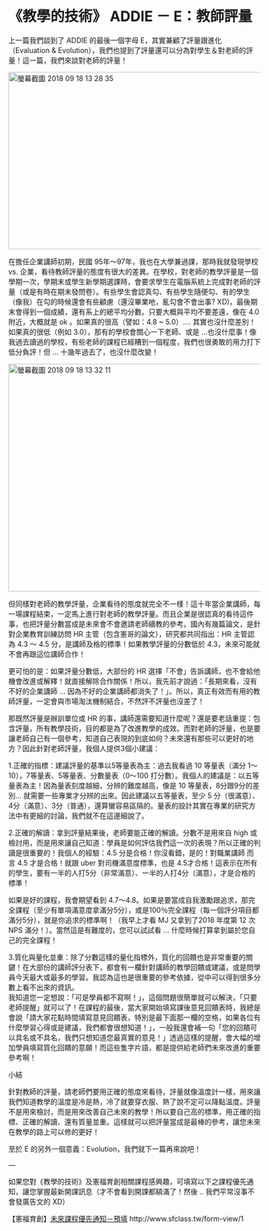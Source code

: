 # 《教學的技術》 ADDIE － E：教師評量 

<p>上一篇我們談到了 ADDIE 的最後一個字母 E，其實兼顧了評量跟進化（Evaluation &amp; Evolution），我們也提到了評量還可以分為對學生＆對老師的評量！這一篇，我們來談對老師的評量！</p>
<p><img alt="螢幕截圖 2018 09 18 13 28 35" border="0" height="353" src="https://afu.tw/wp-content/uploads/2018/09/螢幕截圖-2018-09-18-13.28.35-1.jpg" title="螢幕截圖 2018-09-18 13.28.35.jpg" width="598"/></p>
<p>在擔任企業講師初期，民國 95年～97年，我也在大學兼過課，那時我就發現學校 vs. 企業，看待教師評量的態度有很大的差異。在學校，對老師的教學評量是一個學期一次，學期末或學生新學期選課時，會要求學生在電腦系統上完成對老師的評量（或是有時在期末發問卷）。有些學生會認真勾、有些學生隨便勾、有的學生（像我）在勾的時候還會有些顧慮（還沒畢業吔，亂勾會不會出事? XD)，最後期末會得到一個成績，還有系上的總平均分數。只要大概與平均不要差遠，像在 4.0 附近，大概就是 ok 。如果真的很高（譬如：4.8 ~ 5.0）…. 其實也沒什麼差別！如果真的很低（例如 3.0），那有的學校會關心一下老師、或是 …也沒什麼事！像我過去讀過的學校，有些老師的課程已經糟到一個程度，我們也很勇敢的用力打下低分負評！但 … 十幾年過去了，也沒什麼改變！</p>
<p><img alt="螢幕截圖 2018 09 18 13 32 11" border="0" height="454" src="https://afu.tw/wp-content/uploads/2018/09/螢幕截圖-2018-09-18-13.32.11.jpg" title="螢幕截圖 2018-09-18 13.32.11.jpg" width="599"/></p>
<p>但同樣對老師的教學評量，企業看待的態度就完全不一樣！這十年當企業講師，每一場課程結束，一定馬上進行對老師的教學評量。而且企業是很認真的看待這件事，也把評量分數當成是未來會不會邀請老師續教的參考。國內有幾篇論文，是針對企業教育訓練訪問 HR 主管（包含憲哥的論文），研究都共同指出：HR 主管認為 4.3 ～ 4.5 分，是講師及格的標準！如果教學評量的分數低於 4.3，未來可能就不會再跟這位講師合作！</p>
<p>更可怕的是：如果評量分數低，大部份的 HR 選擇「不會」告訴講師，也不會給他機會改進或解釋！就直接解除合作關係！所以，我先前才說過：「長期來看，沒有不好的企業講師 … 因為不好的企業講師都消失了！」。所以，真正有效而有用的教師評量，一定會與市場淘汰機制結合，不然評不評量也沒差了！</p>
<p>那既然評量是辦訓單位或 HR 的事，講師還需要知道什麼呢？還是要老話重提：包含評量，所有教學技術，目的都是為了改進教學的成效。而對老師的評量，也是要讓老師自己有一個參考，知道自己表現的到底如何？未來還有那些可以更好的地方？因此針對老師評量，我個人提供3個小建議：</p>
<p>1.正確的指標：建議評量的基準以5等量表為主：過去我看過 10 等量表（滿分 1～10），7等量表、5等量表、分數量表（0～100 打分數）。我個人的建議是：以五等量表為主！因為量表刻度越細，分辨的難度越高，像是 10 等量表，8分跟9分的差別… 就需要一些專業才分辨的出來。因此建議以五等量表，至少 5 分（很滿意）、4分（滿意）、3分（普通），還算蠻容易區隔的。量表的設計其實在專業的研究方法中有更細的討論，我們就不在這邊細說了。</p>
<p>2.正確的解讀：拿到評量結果後，老師要能正確的解讀。分數不是用來自 high 或檢討用，而是用來讓自己知道：學員是如何評估我們這一次的表現？所以正確的判讀是很重要的！我個人的經驗：4.5 分是合格！你沒看錯，是的！對職業講師 而言 4.5 才是合格！就跟 uber 對司機滿意度標準，也是 4.5才合格！這表示在所有的學生，要有一半的人打5分（非常滿意）、一半的人打4分（滿意），才是合格的標準！</p>
<p>如果是好的課程，我會期望看到 4.7～4.8。如果是要當成自我激勵跟追求，那完全課程（至少有單項滿意度拿滿分5分），或是100％完全課程（每一個評分項目都滿分5分），就是你追求的標準啊！（我早上才看 MJ 又拿到了2018 年度第 12 次 NPS 滿分！）。當然這是有難度的，您可以試試看 … 什麼時候打算拿到屬於您自己的完全課程！</p>
<p>3.質化與量化並重：除了分數這樣的量化指標外，質化的回饋也是非常重要的關鍵！在大部份的講師評分表下，都會有一欄針對講師的教學回饋或建議，或是問學員今天最大或最多的學習。我認為這也是很重要的參考依據，從中可以得到很多分數上看不出來的資訊。<br/>
我知道您一定想說：「可是學員都不寫啊！」，這個問題很簡單就可以解決，「只要老師提醒」就可以了！在課程的最後，當大家開始填寫課後意見回饋表時，我總是會說「請大家花點時間填寫意見回饋表，特別是最下面那一欄的空格，如果各位有什麼學習心得或是建議，我們都會很想知道！」，一般我還會補一句「您的回饋可以具名或不具名，我們只想知道您最真實的意見！」透過這樣的提醒，會大幅的增加學員填寫質化回饋的意願！而這些隻字片語，都是提供給老師們未來改進的重要參考啊！</p>
<p>小結</p>
<p>針對教師的評量，請老師們要用正確的態度來看待，評量就像溫度計一樣，用來讓我們知道教學的溫度是冷是熱，冷了就要穿衣服、熱了說不定可以降點溫度。評量不是用來檢討，而是用來改善自己未來的教學！所以要自己高的標準，用正確的指標、正確的解讀、還有質量並重。這樣就可以把評量當成是最棒的參考，讓您未來在教學的路上可以修的更好！</p>
<p>至於 E 的另外一個意義：Evolution，我們就下一篇再來說吧！</p>
<p>—</p>
<p>如果您對《教學的技術》及憲福育創相關課程感興趣，可填寫以下之課程優先通知，讓您掌握最新開課訊息（才不會看到開課都額滿了！然後 .. 我們平常沒事不會發廣告文的 XD）</p>
<p>【憲福育創】<a href="http://www.sfclass.tw/form-view/1">未來課程優先通知－預填</a> http://www.sfclass.tw/form-view/1</p>